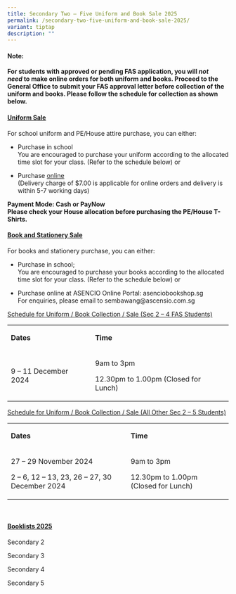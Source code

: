 ```yaml
---
title: Secondary Two – Five Uniform and Book Sale 2025
permalink: /secondary-two-five-uniform-and-book-sale-2025/
variant: tiptap
description: ""
---
```

<h4><strong>Note:</strong></h4>
<p><strong>For students with approved or pending FAS application, you will&nbsp;<em>not need</em>&nbsp;to make online orders for both uniform and books. Proceed to the General Office to submit your FAS approval letter before collection of the uniform and books. Please follow the schedule for collection as shown below.</strong>
</p>
<p></p>
<h4><strong><u>Uniform Sale</u></strong></h4>
<p>For school uniform and PE/House attire purchase, you can either:</p>
<ul data-tight="true" class="tight">
<li>
<p>Purchase in school
<br>You are encouraged to purchase your uniform according to the allocated
time slot for your class. (Refer to the schedule below) or</p>
</li>
<li>
<p>Purchase&nbsp;<a href="https://www.beauvoix.com.sg/products/sembawang-secondary-school" rel="noopener noreferrer nofollow" target="_blank">online</a>
<br>(Delivery charge of $7.00 is applicable for online orders and delivery
is within 5-7 working days)</p>
</li>
</ul>
<p></p>
<p><strong>Payment Mode: Cash or PayNow<br>Please check your House allocation before purchasing the PE/House T-Shirts.</strong>
</p>
<h4><strong><u>Book and Stationery Sale</u></strong></h4>
<p>For books and stationery purchase, you can either:</p>
<ul data-tight="true" class="tight">
<li>
<p>Purchase in school;
<br>You are encouraged to purchase your books according to the allocated time
slot for your class. (Refer to the schedule below) or</p>
</li>
<li>
<p>Purchase online at ASENCIO Online Portal:&nbsp;<a rel="noopener noreferrer nofollow" target="_blank">asenciobookshop.sg</a>
<br>For enquiries, please email to <a rel="noopener noreferrer nofollow" target="_blank">sembawang@ascensio.com.sg</a>
</p>
</li>
</ul>
<p></p>
<p><u>Schedule for Uniform / Book Collection / Sale (Sec 2 – 4 FAS Students)</u>
</p>
<table style="minWidth: 50px">
<colgroup>
<col>
<col>
</colgroup>
<tbody>
<tr>
<td rowspan="1" colspan="1">
<p><strong>Dates</strong>
</p>
</td>
<td rowspan="1" colspan="1">
<p><strong>Time</strong>
</p>
</td>
</tr>
<tr>
<td rowspan="1" colspan="1">
<p>9 – 11 December 2024</p>
</td>
<td rowspan="1" colspan="1">
<p>9am to 3pm</p>
<p>12.30pm to 1.00pm (Closed for Lunch)</p>
</td>
</tr>
</tbody>
</table>
<p></p>
<p><u>Schedule for Uniform / Book Collection / Sale (All Other Sec 2 – 5 Students)</u>
</p>
<table style="minWidth: 50px">
<colgroup>
<col>
<col>
</colgroup>
<tbody>
<tr>
<td rowspan="1" colspan="1">
<p><strong>Dates</strong>
</p>
</td>
<td rowspan="1" colspan="1">
<p><strong>Time</strong>
</p>
</td>
</tr>
<tr>
<td rowspan="2" colspan="1">
<p>27 – 29 November 2024</p>
<p>2 – 6, 12 – 13, 23, 26 – 27, 30 December 2024</p>
</td>
<td rowspan="2" colspan="1">
<p>9am to 3pm</p>
<p>12.30pm to 1.00pm (Closed for Lunch)</p>
</td>
</tr>
<tr></tr>
</tbody>
</table>
<p>&nbsp;</p>
<h4><strong><u>Booklists 2025</u></strong></h4>
<p>Secondary 2</p>
<p>Secondary 3</p>
<p>Secondary 4</p>
<p>Secondary 5</p>